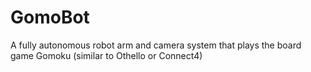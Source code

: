 # GomoBot
A fully autonomous robot arm and camera system that plays the board game Gomoku (similar to Othello or Connect4)
